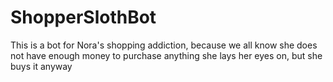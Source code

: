 # ShopperSlothBot
This is a bot for Nora's shopping addiction, because we all know she does not have enough money to purchase anything she lays her eyes on, but she buys it anyway 
